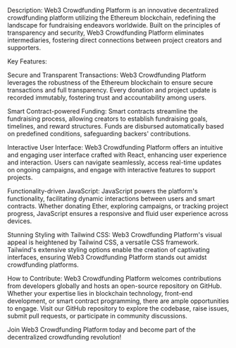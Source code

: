 Description:
Web3 Crowdfunding Platform is an innovative decentralized crowdfunding platform utilizing the Ethereum blockchain, redefining the landscape for fundraising endeavors worldwide. Built on the principles of transparency and security, Web3 Crowdfunding Platform eliminates intermediaries, fostering direct connections between project creators and supporters.

Key Features:

Secure and Transparent Transactions: Web3 Crowdfunding Platform leverages the robustness of the Ethereum blockchain to ensure secure transactions and full transparency. Every donation and project update is recorded immutably, fostering trust and accountability among users.

Smart Contract-powered Funding: Smart contracts streamline the fundraising process, allowing creators to establish fundraising goals, timelines, and reward structures. Funds are disbursed automatically based on predefined conditions, safeguarding backers' contributions.

Interactive User Interface: Web3 Crowdfunding Platform offers an intuitive and engaging user interface crafted with React, enhancing user experience and interaction. Users can navigate seamlessly, access real-time updates on ongoing campaigns, and engage with interactive features to support projects.

Functionality-driven JavaScript: JavaScript powers the platform's functionality, facilitating dynamic interactions between users and smart contracts. Whether donating Ether, exploring campaigns, or tracking project progress, JavaScript ensures a responsive and fluid user experience across devices.

Stunning Styling with Tailwind CSS: Web3 Crowdfunding Platform's visual appeal is heightened by Tailwind CSS, a versatile CSS framework. Tailwind's extensive styling options enable the creation of captivating interfaces, ensuring Web3 Crowdfunding Platform stands out amidst crowdfunding platforms.

How to Contribute:
Web3 Crowdfunding Platform welcomes contributions from developers globally and hosts an open-source repository on GitHub. Whether your expertise lies in blockchain technology, front-end development, or smart contract programming, there are ample opportunities to engage. Visit our GitHub repository to explore the codebase, raise issues, submit pull requests, or participate in community discussions.

Join Web3 Crowdfunding Platform today and become part of the decentralized crowdfunding revolution!
